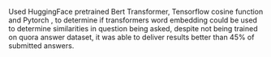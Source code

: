 Used HuggingFace  pretrained Bert Transformer, Tensorflow cosine function and Pytorch ,  to determine if transformers word embedding could be used to determine similarities in question being asked, despite not being trained on quora answer dataset, it was able to deliver results better than 45% of submitted answers.